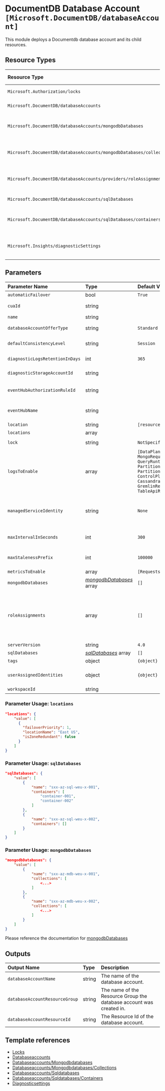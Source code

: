 # DocumentDB Database Account `[Microsoft.DocumentDB/databaseAccount]`

This module deploys a Documentdb database account and its child resources.

## Resource Types

| Resource Type | Api Version |
| :-- | :-- |
| `Microsoft.Authorization/locks` | 2016-09-01 |
| `Microsoft.DocumentDB/databaseAccounts` | 2021-06-15 |
| `Microsoft.DocumentDB/databaseAccounts/mongodbDatabases` | 2021-07-01-preview |
| `Microsoft.DocumentDB/databaseAccounts/mongodbDatabases/collections` | 2021-07-01-preview |
| `Microsoft.DocumentDB/databaseAccounts/providers/roleAssignments` | 2021-04-01-preview |
| `Microsoft.DocumentDB/databaseAccounts/sqlDatabases` | 2021-06-15 |
| `Microsoft.DocumentDB/databaseAccounts/sqlDatabases/containers` | 2021-07-01-preview |
| `Microsoft.Insights/diagnosticSettings` | 2017-05-01-preview |

## Parameters

| Parameter Name | Type | Default Value | Possible Values | Description |
| :-- | :-- | :-- | :-- | :-- |
| `automaticFailover` | bool | `True` |  | Optional. Enable automatic failover for regions |
| `cuaId` | string |  |  | Optional. Customer Usage Attribution id (GUID). This GUID must be previously registered |
| `name` | string |  |  | Required. Name of the Database Account |
| `databaseAccountOfferType` | string | `Standard` | `[Standard]` | Optional. The offer type for the Cosmos DB database account. |
| `defaultConsistencyLevel` | string | `Session` | `[Eventual, ConsistentPrefix, Session, BoundedStaleness, Strong]` | Optional. The default consistency level of the Cosmos DB account. |
| `diagnosticLogsRetentionInDays` | int | `365` |  | Optional. Specifies the number of days that logs will be kept for; a value of 0 will retain data indefinitely. |
| `diagnosticStorageAccountId` | string |  |  | Optional. Resource identifier of the Diagnostic Storage Account. |
| `eventHubAuthorizationRuleId` | string |  |  | Optional. Resource ID of the event hub authorization rule for the Event Hubs namespace in which the event hub should be created or streamed to. |
| `eventHubName` | string |  |  | Optional. Name of the event hub within the namespace to which logs are streamed. Without this, an event hub is created for each log category. |
| `location` | string | `[resourceGroup().location]` |  | Optional. Location for all resources. |
| `locations` | array |  |  | Required. Locations enabled for the Cosmos DB account. |
| `lock` | string | `NotSpecified` | `[CanNotDelete, NotSpecified, ReadOnly]` | Optional. Specify the type of lock. |
| `logsToEnable` | array | `[DataPlaneRequests, MongoRequests, QueryRuntimeStatistics, PartitionKeyStatistics, PartitionKeyRUConsumption, ControlPlaneRequests, CassandraRequests, GremlinRequests, TableApiRequests]` | `[DataPlaneRequests, MongoRequests, QueryRuntimeStatistics, PartitionKeyStatistics, PartitionKeyRUConsumption, ControlPlaneRequests, CassandraRequests, GremlinRequests, TableApiRequests]` | Optional. The name of logs that will be streamed. |
| `managedServiceIdentity` | string | `None` | `[None, SystemAssigned, SystemAssigned, UserAssigned, UserAssigned]` | Optional. The type of identity used for the database account. The type 'SystemAssigned, UserAssigned' includes both an implicitly created identity and a set of user assigned identities. The type 'None' (default) will remove any identities from the database account. |
| `maxIntervalInSeconds` | int | `300` |  | Optional. Max lag time (minutes). Required for BoundedStaleness. Valid ranges, Single Region: 5 to 84600. Multi Region: 300 to 86400. |
| `maxStalenessPrefix` | int | `100000` |  | Optional. Max stale requests. Required for BoundedStaleness. Valid ranges, Single Region: 10 to 1000000. Multi Region: 100000 to 1000000. |
| `metricsToEnable` | array | `[Requests]` | `[Requests]` | Optional. The name of metrics that will be streamed. |
| `mongodbDatabases` | _[mongodbDatabases](mongodbDatabases/readme.md)_ array | `[]` |  | Optional. MongoDB Databases configurations |
| `roleAssignments` | array | `[]` |  | Optional. Array of role assignment objects that contain the 'roleDefinitionIdOrName' and 'principalIds' to define RBAC role assignments on this resource. In the roleDefinitionIdOrName attribute, you can provide either the display name of the role definition, or it's fully qualified ID in the following format: '/providers/Microsoft.Authorization/roleDefinitions/c2f4ef07-c644-48eb-af81-4b1b4947fb11' |
| `serverVersion` | string | `4.0` | `[3.2, 3.6, 4.0]` | Optional. Specifies the MongoDB server version to use. |
| `sqlDatabases` | _[sqlDatabases](sqlDatabases/readme.md)_ array | `[]` |  | Optional. SQL Databases configurations |
| `tags` | object | `{object}` |  | Optional. Tags of the Database Account resource. |
| `userAssignedIdentities` | object | `{object}` |  | Optional. Mandatory if 'managedServiceIdentity' contains UserAssigned. The list of user identities associated with the database account. |
| `workspaceId` | string |  |  | Optional. Resource identifier of Log Analytics. |

### Parameter Usage: `locations`

```json
"locations": {
    "value": [
      {
        "failoverPriority": 1,
        "locationName": "East US",
        "isZoneRedundant": false
      }
    ]
}
```

### Parameter Usage: `sqlDatabases`

```json
"sqlDatabases": {
    "value": [
        {
            "name": "sxx-az-sql-weu-x-001",
            "containers": [
                "container-001",
                "container-002"
            ]
        },
        {
            "name": "sxx-az-sql-weu-x-002",
            "containers": []
        }
    ]
}
```

### Parameter Usage: `mongodbDatabases`

```json
"mongodbDatabases": {
    "value": [
        {
            "name": "sxx-az-mdb-weu-x-001",
            "collections": [
                <...>
            ]
        },
        {
            "name": "sxx-az-mdb-weu-x-002",
            "collections": [
                <...>
            ]
        }
    ]
}
```

Please reference the documentation for [mongodbDatabases](./mongodbDatabases/readme.md)

## Outputs

| Output Name | Type | Description |
| :-- | :-- | :-- |
| `databaseAccountName` | string | The name of the database account. |
| `databaseAccountResourceGroup` | string | The name of the Resource Group the database account was created in. |
| `databaseAccountResourceId` | string | The Resource Id of the database account. |

## Template references

- [Locks](https://docs.microsoft.com/en-us/azure/templates/Microsoft.Authorization/2016-09-01/locks)
- [Databaseaccounts](https://docs.microsoft.com/en-us/azure/templates/Microsoft.DocumentDB/2021-06-15/databaseAccounts)
- [Databaseaccounts/Mongodbdatabases](https://docs.microsoft.com/en-us/azure/templates/Microsoft.DocumentDB/2021-07-01-preview/databaseAccounts/mongodbDatabases)
- [Databaseaccounts/Mongodbdatabases/Collections](https://docs.microsoft.com/en-us/azure/templates/Microsoft.DocumentDB/2021-07-01-preview/databaseAccounts/mongodbDatabases/collections)
- [Databaseaccounts/Sqldatabases](https://docs.microsoft.com/en-us/azure/templates/Microsoft.DocumentDB/2021-06-15/databaseAccounts/sqlDatabases)
- [Databaseaccounts/Sqldatabases/Containers](https://docs.microsoft.com/en-us/azure/templates/Microsoft.DocumentDB/2021-07-01-preview/databaseAccounts/sqlDatabases/containers)
- [Diagnosticsettings](https://docs.microsoft.com/en-us/azure/templates/Microsoft.Insights/2017-05-01-preview/diagnosticSettings)
